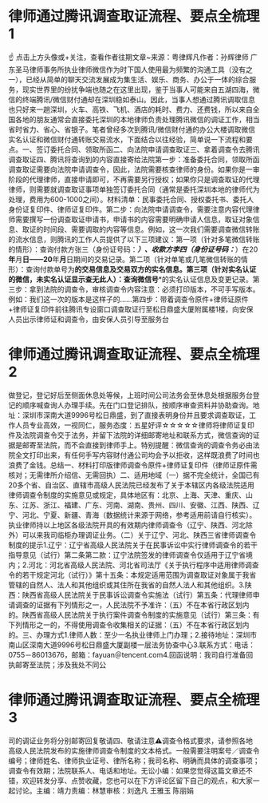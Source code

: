 # 律师通过腾讯调查取证流程、要点全梳理1

☝ 点击上方头像或+关注，查看作者往期文章~来源：粤律辉凡作者：孙辉律师 广东圣马律师事务所执业律师微信作为时下国人使用最为频繁的沟通工具（没有之一），已经从简单的聊天交流发展成为集生活、娱乐、商务、办公于一体的综合服务，现实世界里的纷扰争端也随之在这里出现，鉴于当事人可能来自五湖四海，微信的终端腾讯/微信财付通却在深圳稳如泰山。因此，当事人想通过腾讯调取信息也只好来一趟深圳，火车、高铁、飞机、酒店的耗时、费力、还费钱，所以来自全国各地的朋友通常会直接委托深圳的本地律师负责处理腾讯微信的调证工作，相当省时省力、省心、省银子。笔者曾经多次到腾讯/微信财付通的办公大楼调取微信实名认证和微信财付通转账交易流水，下面结合以往经验，简单说一下流程和要点。一、签订委托合同、领取所函二、向法院申请调查取证三、拿着调查令去腾讯调查取证四、腾讯将查询到的内容直接寄给法院第一步：准备委托合同，领取所函调查取证需要向法院申请调查令，因此，法院需要核查律师的身份。如果你是一审阶段的代理律师，直接申请即可，不再需要另行授权；如果你只是调查取证的代理律师，则需要就调查取证事项单独签订委托合同（通常是委托深圳本地的律师代为处理，费用为600-1000之间）。材料清单：民事委托合同、授权委托书、委托人身份证复印件、律师证复印件。第二步：向法院申请调查令，需要注意内容代理律师需要撰写一份调查取证申请书，申请书的内容需要明确申请人信息，取证对象信息、取证的时间段、需要调取的内容等信息。例如，这一次我们需要调查微信转账的流水信息，则腾讯的工作人员提供了以下三项建议：第一项（针对多笔微信转账的情形）：查询付款方张三（身份证号码：*****）、收款方李四（身份证号码：*****）在20**年**月**日——20**年**月**日期间的交易记录。第二项（针对单笔或几笔微信转账的情形）：查询付款单号为********的交易信息及交易双方的实名信息。第三项（针对实名认证的微信，未实名认证显示查无此人）：查询微信号*********的实名认证信息及变更记录。第三步：拿到法院的调查令，审核调查令内容注意：必须打印版本，不可手写版本。例如：我们这一次的版本是这样子的……第四步：带着调查令原件+律师证原件+律师证复印件前往腾讯专设窗口调查取证行至松日鼎盛大厦附属楼1楼，向安保人员出示律师证和调查令，由安保人员引导至服务台

# 律师通过腾讯调查取证流程、要点全梳理2

做登记，登记好后至侧面休息处等候，上班时间公司法务会至休息处根据服务台登记的顺序喊查询人办理手续。先在门口登记排队，按顺序审查资料并协助查询。地址：深圳市深南大道9996号松日鼎盛，到了直接表明身份并且要求调查取证，工作人员专业高效，一视同仁，服务态度：五星好评☆☆☆☆☆律师将律师证复印件及法院调查令交于法务，并留下法院的详细邮寄地址和联系方式，微信查询的证据是邮寄至法院，而不会直接到律师手上。特别提醒：微信查询的调查令务必由法院全文打印出来，有任何手写内容财付通公司均会予以拒收，这样既浪费了时间也浪费了金钱。总结一、材料打印版律师调查令原件+律师证复印件（律师证原件需核对；无需律所介绍信、无需回执）二、适用地域（一）据不完全统计，全国已有20多个省、自治区、直辖市高级人民法院已经发布了关于本辖区内各级法院适用律师调查令制度的实施意见或规定，具体地区有：北京、上海、天津、重庆、山东、江苏、浙江、福建、广东、河南、湖南、贵州、四川、安徽、江西、陕西、辽宁、河北、宁夏、新疆、青海（数据统计来源于网络，参考适用前请自行核实）。执业律师持以上地区各级法院开具的有效期内律师调查令（辽宁、陕西、河北除外）可以来我司临柜办理调证业务。（二）关于辽宁、河北、陕西三省律师调查令制度的提示1.辽宁：辽宁省高级人民法院关于在民事诉讼中实行律师调查令的若干指导意见（试行）第二条第二款：辽宁法院签发的律师调查令仅适用于辽宁省境内；2.河北：河北省高级人民法院、河北省司法厅《关于执行程序中适用律师调查令的若干规定河北（试行）》第十五条：本规定适用范围为调查取证对象属于我省管辖的自然人、法人和其他组织或其住所在我省的自然人法人和其他组织。3.陕西：陕西省高级人民法院关于民事诉讼调查令实施法（试行）第五条：代理律师申请调查的证据有下列情形之一，人民法院不予准许：（五）不在本省行政区划内的。陕西省高级人民法院关于执行案件调查令制度的实施意见（试行）第三条：有下列情形之一的，不得使用调查令收集相关的证据：（五）不在本省行政区划内的。三、办理方式1.律师人数：至少一名执业律师上门办理；2.接待地址：深圳市南山区深南大道9996号松日鼎盛大厦副楼一层法务协查中心3.联系方式：电话：0755－86013676，邮箱：fayuan＠tencent.com4.回函说明：我司自行准备回执邮寄至法院；涉及我处不同公

# 律师通过腾讯调查取证流程、要点全梳理3

司的调证业务将分别邮寄回复敬请四、敬请注意⚠️调查令格式要求，请参照各地高级人民法院发布的实施律师调查令制度的文本格式。一般需要注明案号／调查令编号；律师姓名、律师执业证号、律所名称；我司名称、明确而具体的调查事项；调查令有效期；法院联系人、电话和地址。无讼小编：如果您觉得这篇文章还不错，欢迎转发分享、点赞收藏，您也可以在下方评论区留下自己的观点，和大家一起讨论。主编：靖力责编：林慧审核：刘逸凡 王雅玉 陈丽娟 

